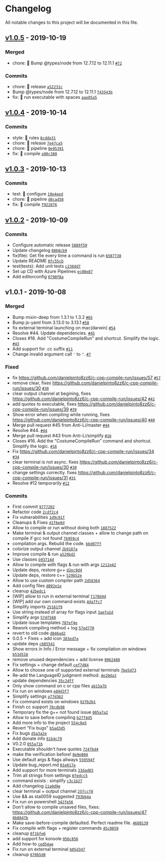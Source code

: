 # Changelog

All notable changes to this project will be documented in this file.

## [v1.0.5](https://github.com/danielpinto8zz6/c-cpp-compile-run/compare/v1.0.4...v1.0.5) - 2019-10-19

### Merged

- chore: 🤖 Bump @types/node from 12.7.12 to 12.11.1 [`#72`](https://github.com/danielpinto8zz6/c-cpp-compile-run/pull/72)

### Commits

- chore: 🤖 release [`a52231c`](https://github.com/danielpinto8zz6/c-cpp-compile-run/commit/a52231c9383ce8e21608c429cafb8355a08d0b44)
- Bump @types/node from 12.7.12 to 12.11.1 [`f43543b`](https://github.com/danielpinto8zz6/c-cpp-compile-run/commit/f43543bd77e203c57b85b2ef042e039646b4dbbd)
- fix: 🐛 run executable with spaces [`aae05a5`](https://github.com/danielpinto8zz6/c-cpp-compile-run/commit/aae05a58307ca87687430c96703a1d4ed41cc8b2)

## [v1.0.4](https://github.com/danielpinto8zz6/c-cpp-compile-run/compare/v1.0.3...v1.0.4) - 2019-10-14

### Commits

- style: 💄 rules [`8cdde31`](https://github.com/danielpinto8zz6/c-cpp-compile-run/commit/8cdde31beaee80c894c315c1b6e3e8843b416e05)
- chore: 🤖 release [`7e47ca5`](https://github.com/danielpinto8zz6/c-cpp-compile-run/commit/7e47ca5b5b2ce90ae8e2938bdc0f1962910ea2bb)
- chore: 🤖 pipeline [`0e95391`](https://github.com/danielpinto8zz6/c-cpp-compile-run/commit/0e953914ca4f3567bf7c3f2b6a5b0028656d2fb0)
- fix: 🐛 compile [`a90c380`](https://github.com/danielpinto8zz6/c-cpp-compile-run/commit/a90c3808ff8c9a0188b4f989db4b58b80ee376ba)

## [v1.0.3](https://github.com/danielpinto8zz6/c-cpp-compile-run/compare/v1.0.2...v1.0.3) - 2019-10-13

### Commits

- test: 💍 configure [`19e4eed`](https://github.com/danielpinto8zz6/c-cpp-compile-run/commit/19e4eedb9aa0c747e22423cd9d06bf2e57b91b0b)
- chore: 🤖 pipeline [`d8cad58`](https://github.com/danielpinto8zz6/c-cpp-compile-run/commit/d8cad589aa99b1a73a8f4e40fd50c75c429a573b)
- fix: 🐛 compile [`f922876`](https://github.com/danielpinto8zz6/c-cpp-compile-run/commit/f922876f580363ccdb0ebbe4237fcf64b87722a3)

## [v1.0.2](https://github.com/danielpinto8zz6/c-cpp-compile-run/compare/v1.0.1...v1.0.2) - 2019-10-09

### Commits

- Configure automatic release [`5889f59`](https://github.com/danielpinto8zz6/c-cpp-compile-run/commit/5889f5976024c993c40bb9861a9ea0829aa76d75)
- Update changelog [`0868cb9`](https://github.com/danielpinto8zz6/c-cpp-compile-run/commit/0868cb901c5602ec0762f17460fd796be627fff2)
- fix(file): Get file every time a command is run [`6587738`](https://github.com/danielpinto8zz6/c-cpp-compile-run/commit/658773847d1e030380cec4f9b6c4566e84c5aa90)
- Update README [`0fc55cb`](https://github.com/danielpinto8zz6/c-cpp-compile-run/commit/0fc55cb80fa0ec15be26093abb92f54073527e2d)
- test(tests): Add unit tests [`c238dd7`](https://github.com/danielpinto8zz6/c-cpp-compile-run/commit/c238dd700d8e5324969b656720b2c8967c1aaa47)
- Set up CD with Azure Pipelines [`ec08e87`](https://github.com/danielpinto8zz6/c-cpp-compile-run/commit/ec08e877f51a0644af14962d1744df1ef5330fb6)
- Add editorconfig [`0790f8a`](https://github.com/danielpinto8zz6/c-cpp-compile-run/commit/0790f8a2a582498a24aa1684bc9fa50e6aefbe34)

## v1.0.1 - 2019-10-08

### Merged

- Bump mixin-deep from 1.3.1 to 1.3.2 [`#65`](https://github.com/danielpinto8zz6/c-cpp-compile-run/pull/65)
- Bump js-yaml from 3.13.0 to 3.13.1 [`#58`](https://github.com/danielpinto8zz6/c-cpp-compile-run/pull/58)
- fix external terminal launching on mac(darwin) [`#54`](https://github.com/danielpinto8zz6/c-cpp-compile-run/pull/54)
- Resolve #44. Update dependencies. [`#45`](https://github.com/danielpinto8zz6/c-cpp-compile-run/pull/45)
- Closes #16. Add "CostumeCompileRun" and shortcut. Simplify the logic. [`#43`](https://github.com/danielpinto8zz6/c-cpp-compile-run/pull/43)
- Add support for .cc suffix [`#11`](https://github.com/danielpinto8zz6/c-cpp-compile-run/pull/11)
- Change invalid argument call `'` to `"`. [`#7`](https://github.com/danielpinto8zz6/c-cpp-compile-run/pull/7)

### Fixed

- fix https://github.com/danielpinto8zz6/c-cpp-compile-run/issues/57 [`#57`](https://github.com/danielpinto8zz6/c-cpp-compile-run/issues/57)
- remove clear, fixes https://github.com/danielpinto8zz6/c-cpp-compile-run/issues/30 [`#30`](https://github.com/danielpinto8zz6/c-cpp-compile-run/issues/30)
- clear output channel at begining, fixes https://github.com/danielpinto8zz6/c-cpp-compile-run/issues/42 [`#42`](https://github.com/danielpinto8zz6/c-cpp-compile-run/issues/42)
- add quotes to executable, fixes https://github.com/danielpinto8zz6/c-cpp-compile-run/issues/39 [`#39`](https://github.com/danielpinto8zz6/c-cpp-compile-run/issues/39)
- Show error when compiling while running, fixes https://github.com/danielpinto8zz6/c-cpp-compile-run/issues/40 [`#40`](https://github.com/danielpinto8zz6/c-cpp-compile-run/issues/40)
- Merge pull request #45 from Anti-Li/master [`#44`](https://github.com/danielpinto8zz6/c-cpp-compile-run/issues/44)
- Resolve #44. [`#44`](https://github.com/danielpinto8zz6/c-cpp-compile-run/issues/44)
- Merge pull request #43 from Anti-Li/simplify [`#16`](https://github.com/danielpinto8zz6/c-cpp-compile-run/issues/16)
- Closes #16. Add the "CostumeCompileRun" command and shortcut. Simplify the logic. [`#16`](https://github.com/danielpinto8zz6/c-cpp-compile-run/issues/16)
- Fix https://github.com/danielpinto8zz6/c-cpp-compile-run/issues/34 [`#34`](https://github.com/danielpinto8zz6/c-cpp-compile-run/issues/34)
- clear terminal is not async. fixes https://github.com/danielpinto8zz6/c-cpp-compile-run/issues/30 [`#30`](https://github.com/danielpinto8zz6/c-cpp-compile-run/issues/30)
- change settings correctly. fixes https://github.com/danielpinto8zz6/c-cpp-compile-run/issues/31 [`#31`](https://github.com/danielpinto8zz6/c-cpp-compile-run/issues/31)
- Resolve #12 temporarily [`#12`](https://github.com/danielpinto8zz6/c-cpp-compile-run/issues/12)

### Commits

- First commit [`9777202`](https://github.com/danielpinto8zz6/c-cpp-compile-run/commit/97772024204eb84cba00e49273392932f6b1c79d)
- Refactor code [`2cdf2c4`](https://github.com/danielpinto8zz6/c-cpp-compile-run/commit/2cdf2c4dd1e2e960db24fe9b4bdc8f9bc458b783)
- Fix vulnerabilities [`1d9c91f`](https://github.com/danielpinto8zz6/c-cpp-compile-run/commit/1d9c91f8c4a9fc36d144ec77772511d9f8c5f878)
- Cleanups & Fixes [`d1f6e8d`](https://github.com/danielpinto8zz6/c-cpp-compile-run/commit/d1f6e8d6c2d52f085de4eed54b62ead32a85287d)
- Allow to compile or run without doing both [`1887522`](https://github.com/danielpinto8zz6/c-cpp-compile-run/commit/1887522fc9c581028631b220fc241f661652bcf3)
- Make terminal & output channel classes + allow to change path on compile if gcc not found [`7b959c4`](https://github.com/danielpinto8zz6/c-cpp-compile-run/commit/7b959c4daad5758b26a1269cecd65e0bd4fe4c13)
-  compilation args. Rebuild the code. [`bbd07ff`](https://github.com/danielpinto8zz6/c-cpp-compile-run/commit/bbd07ff66a403969e64cea9e120370f1689b5c96)
- colorize output channel [`2b9187a`](https://github.com/danielpinto8zz6/c-cpp-compile-run/commit/2b9187a0fff4ff16f54497f89742a41e3c04f706)
- Improve compile & run [`a529bd2`](https://github.com/danielpinto8zz6/c-cpp-compile-run/commit/a529bd2fa5f424ce8b7feb0a07efba443a6fc42f)
- Use classes [`b93714d`](https://github.com/danielpinto8zz6/c-cpp-compile-run/commit/b93714d17a580e1c744a9bc505cf9fb63f125f0f)
- Allow to compile with flags & run with args [`1212e42`](https://github.com/danielpinto8zz6/c-cpp-compile-run/commit/1212e42d8bb596be884c5d4f3717644e164ed5b1)
- Update deps, restore g++ [`d2ec9d4`](https://github.com/danielpinto8zz6/c-cpp-compile-run/commit/d2ec9d4950084bda8202acac61118c5f3d5765fd)
- Update deps, restore c++ [`529b52e`](https://github.com/danielpinto8zz6/c-cpp-compile-run/commit/529b52eae8c08bfbfb9105d2132ec4cf9dd0e45e)
- Allow to use custom compiler path [`2d58364`](https://github.com/danielpinto8zz6/c-cpp-compile-run/commit/2d583643ab3a9e708a09d50d64cbc6715121f1ce)
- Add config files [`d892e1e`](https://github.com/danielpinto8zz6/c-cpp-compile-run/commit/d892e1e1812e2571be7e1269d2abf64876f5d90f)
- cleanup [`42bedc1`](https://github.com/danielpinto8zz6/c-cpp-compile-run/commit/42bedc15edf3af28c3e4b6a96a4a96e43f66f567)
- [WIP] allow to run in external terminal [`f178b9d`](https://github.com/danielpinto8zz6/c-cpp-compile-run/commit/f178b9da2d351fc494a95ea8169e3db53b489589)
- [WIP] add our own command exists [`4da7fc7`](https://github.com/danielpinto8zz6/c-cpp-compile-run/commit/4da7fc7068d7f3c56c8e37ac575900cf31b10de0)
- Simplify imports [`25161f9`](https://github.com/danielpinto8zz6/c-cpp-compile-run/commit/25161f9f64b06eea0f0d40eccced8f0b33c10ae3)
- Use string instead of array for flags input [`3aefa1d`](https://github.com/danielpinto8zz6/c-cpp-compile-run/commit/3aefa1d4cc5d260ccd1d3352606081e8edfde12d)
- Simplify args [`574f568`](https://github.com/danielpinto8zz6/c-cpp-compile-run/commit/574f568a4957c7582a6a744555a0cb67b40123d0)
- Update issue templates [`707ef4e`](https://github.com/danielpinto8zz6/c-cpp-compile-run/commit/707ef4e8b1390f7a07061a6ae6c81e973c86db87)
- Rework compiling method + log [`57ed770`](https://github.com/danielpinto8zz6/c-cpp-compile-run/commit/57ed7707bd08959ae23618ba895b8f2694445ae6)
- revert to old code [`d846ad2`](https://github.com/danielpinto8zz6/c-cpp-compile-run/commit/d846ad29f59a0b57aa107301e716ae53a10a0f25)
- 0.0.5 + Fixes + add icon [`383ed7a`](https://github.com/danielpinto8zz6/c-cpp-compile-run/commit/383ed7a3fccb2192302cc54b7ac51161774509ae)
- update deps [`c685541`](https://github.com/danielpinto8zz6/c-cpp-compile-run/commit/c685541decf0c7421298cf9fe0ff104b34ccea19)
- Show errors in Info / Error message + fix compilation on windows [`b53d516`](https://github.com/danielpinto8zz6/c-cpp-compile-run/commit/b53d51645b8c880612361460c96d7a4dd1416cca)
- remove unused dependencies + add license [`0962480`](https://github.com/danielpinto8zz6/c-cpp-compile-run/commit/096248070852df5c86d0d58f5f6a611369db9e76)
- Fix settings + change default [`cef7d84`](https://github.com/danielpinto8zz6/c-cpp-compile-run/commit/cef7d849113021fedda17e9d74e3c9fe845f6f23)
- Allow to choose one of supported external terminals [`7be5d73`](https://github.com/danielpinto8zz6/c-cpp-compile-run/commit/7be5d73e93334c6b71422c0c410621e841193138)
- Re-add the LanguageID judgment method. [`4e20da3`](https://github.com/danielpinto8zz6/c-cpp-compile-run/commit/4e20da3ffdcbedca7c2adc4d3f34d4b3f67c0ecd)
- update dependencies [`35c2dff`](https://github.com/danielpinto8zz6/c-cpp-compile-run/commit/35c2dff47f2555054d2f1835bb16ade11a61b6e4)
- Only show command on c or cpp files [`ab15a7b`](https://github.com/danielpinto8zz6/c-cpp-compile-run/commit/ab15a7b659ea8340ee52a2087ac450fb7d4ac8e7)
- Fix run on windows [`e89d3f7`](https://github.com/danielpinto8zz6/c-cpp-compile-run/commit/e89d3f78f951ffb76d7c1d8eace752280c6f9368)
- Simplify settings [`a77d362`](https://github.com/danielpinto8zz6/c-cpp-compile-run/commit/a77d362b6dfb42eb99878e81b9ad446a51c9b135)
- Fix command exists on windows [`92fb2b1`](https://github.com/danielpinto8zz6/c-cpp-compile-run/commit/92fb2b105dd583dfaead8a7b41c6453bcefe62c0)
- Finish cc support [`78cdb98`](https://github.com/danielpinto8zz6/c-cpp-compile-run/commit/78cdb98442fb1e699d943028999514b82d46d6bb)
- Temporary fix the g++ not found issue [`005a7a2`](https://github.com/danielpinto8zz6/c-cpp-compile-run/commit/005a7a292f47d049ef50b95a1a6393587459b30c)
- Allow to save before compiling [`b27f4d5`](https://github.com/danielpinto8zz6/c-cpp-compile-run/commit/b27f4d5e65b9a5f8ae4ce9fc11ef00b75fdadcbb)
- Add more info to the project [`554c0e5`](https://github.com/danielpinto8zz6/c-cpp-compile-run/commit/554c0e50cd2ca26499c9c622951167fe449cf2f8)
- Revert "Fix bugs" [`b5ad3d5`](https://github.com/danielpinto8zz6/c-cpp-compile-run/commit/b5ad3d58cd7b19cb49086421b24737969f4f9972)
- Fix bugs [`d5a3a2e`](https://github.com/danielpinto8zz6/c-cpp-compile-run/commit/d5a3a2ea3d31e792f0237410a66a89303d280fac)
- Add donate info [`61b4c79`](https://github.com/danielpinto8zz6/c-cpp-compile-run/commit/61b4c79ec96fa221a97af64fbc6430ed95200f06)
- V0.2.0 [`055a71b`](https://github.com/danielpinto8zz6/c-cpp-compile-run/commit/055a71b828a8d20af35a23c6f31bef63ce0f013f)
- Executable shouldn't have quotes [`7247bd4`](https://github.com/danielpinto8zz6/c-cpp-compile-run/commit/7247bd4646a82bb8590acf3f9fb46a2ab518ce63)
- make the verification before! [`8e9e804`](https://github.com/danielpinto8zz6/c-cpp-compile-run/commit/8e9e804128659e682802ce24deb3586af5e3b827)
- Use default args & flags allways [`559594f`](https://github.com/danielpinto8zz6/c-cpp-compile-run/commit/559594f0b83969681db8fcd965fd82bcd6b158a2)
- Update bug_report.md [`01e017a`](https://github.com/danielpinto8zz6/c-cpp-compile-run/commit/01e017ac00461c3b9509060a7140bd88128def0c)
- Add support for more terminals [`33dad03`](https://github.com/danielpinto8zz6/c-cpp-compile-run/commit/33dad0387baf413c634e9ad13602457476b428c0)
- Trim all strings from settings [`6fedcc5`](https://github.com/danielpinto8zz6/c-cpp-compile-run/commit/6fedcc57af03cd4853c9cf5803c3fc4a319bd273)
- command exists : simplify [`c3c1b27`](https://github.com/danielpinto8zz6/c-cpp-compile-run/commit/c3c1b27d67372325e1ce3a26b471be4b6bdd8b26)
- Add changelog [`11a0d9e`](https://github.com/danielpinto8zz6/c-cpp-compile-run/commit/11a0d9e7e8208f13858a12506efcff077bc2fb78)
- clear terminal + output channel [`25fccf8`](https://github.com/danielpinto8zz6/c-cpp-compile-run/commit/25fccf8d0aaad85efe8434bbe2949d6e92b509d9)
- Use && as sta0059 suggested [`793bb4a`](https://github.com/danielpinto8zz6/c-cpp-compile-run/commit/793bb4a67774eeca6f9817d51fd12d14e1d8bd6e)
- Fix run on powershell [`342fe56`](https://github.com/danielpinto8zz6/c-cpp-compile-run/commit/342fe5635b21b22442779a7483fa71f11fc30802)
- Don't allow to compile unsaved files, fixes: https://github.com/danielpinto8zz6/c-cpp-compile-run/issues/47 [`0b8847b`](https://github.com/danielpinto8zz6/c-cpp-compile-run/commit/0b8847bbb3707c62fe07871f3dbfd3ea249d0375)
- Make save-before-compile defaulted. Perfect readme file. [`4680139`](https://github.com/danielpinto8zz6/c-cpp-compile-run/commit/468013980529eb18ee3bd31c627074dbf974a68a)
- Fix compile with flags +  register commands [`45c0859`](https://github.com/danielpinto8zz6/c-cpp-compile-run/commit/45c0859201637bdeb7abde7c593e6e0938963bf2)
- cleanup [`0f1bfe6`](https://github.com/danielpinto8zz6/c-cpp-compile-run/commit/0f1bfe6404a25433c3c6d28f30b687ccb85fd7e8)
- add support for konsole [`056c856`](https://github.com/danielpinto8zz6/c-cpp-compile-run/commit/056c8561aed3f9c9bc76cee72f4534fc69bb0992)
- Add how-to [`ced54ae`](https://github.com/danielpinto8zz6/c-cpp-compile-run/commit/ced54ae41df703752ea004340a1e8d423bbf7d57)
- Fix run on external terminal [`b05d347`](https://github.com/danielpinto8zz6/c-cpp-compile-run/commit/b05d3477a39daa8bb3cd573cbeee49108e7a2066)
- cleanup [`670b5d8`](https://github.com/danielpinto8zz6/c-cpp-compile-run/commit/670b5d8ee3344dfda196a58087c1c4f7c76dde9d)
